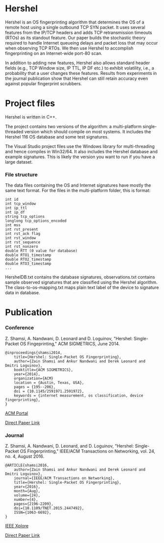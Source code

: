 # Hershel

Hershel is an OS fingerprinting algorithm that determines the OS of a remote host using a single outbound TCP SYN packet. It uses several features from the IP/TCP headers and adds TCP retransmission timeouts (RTOs) as its standout feature. Our paper builds the stochastic theory required to handle Internet queueing delays and packet loss that may occur when observing TCP RTOs. We then use Hershel to accomplish fingerprinting on an Internet-wide port-80 scan.

In addition to adding new features, Hershel also allows standard header fields (e.g., TCP Window size, IP TTL, IP DF etc.) to exhibit volatility, i.e., a probability that a user changes these features. Results from experiments in the journal publication show that Hershel can still retain accuracy even against popular fingerprint scrubbers.

# Project files

Hershel is written in C++.

The project contains two versions of the algorithm: a multi-platform single-threaded version which should compile on most systems. It includes the Hershel 116 OS database and some test signatures.

The Visual Studio project files use the Windows library for multi-threading and hence compiles in Win32/64. It also includes the Hershel database and example signatures. This is likely the version you want to run if you have a large dataset.

### File structure

The data files containing the OS and Internet signatures have mostly the same text format. For the files in the multi-platform folder, this is format:

	int id
	int tcp_window
	int ip_ttl
	int ip_df
	string tcp_options
	longlong tcp_options_encoded
	int mss
	int rst_present
	int rst_ack flag
	int rst_window
	int rst_sequence
	int rst_nonzero
	double RTT (0 value for database)
	double RTO1_timestamp
	double RTO2_timestamp
	double RTO3_timestamp
	...

HershelDB.txt contains the database signatures, observations.txt contains sample observed signatures that are classified using the Hershel algorithm. The class-to-os-mapping.txt maps plain text label of the device to signature data in database.


# Publication
### Conference
Z. Shamsi, A. Nandwani, D. Leonard and D. Loguinov, "Hershel: Single-Packet OS Fingeprinting," ACM SIGMETRICS, June 2014.

	@inproceedings{shamsi2014,
		title={Hershel: Single-Packet OS Fingerprinting},
		author={Zain Shamsi and Ankur Nandwani and Derek Leonard and Dmitri Loguinov},
		booktitle={ACM SIGMETRICS},
		year={2014},
		organization={ACM}
		location = {Austin, Texas, USA},
		pages = {195--206},
		doi = {10.1145/2591971.2591972},
		keywords = {internet measurement, os classification, device fingerprinting},
 	} 

[ACM Portal](http://dl.acm.org/citation.cfm?id=2591972) 

[Direct Paper Link](http://irl.cs.tamu.edu/people/zain/papers/sigmetrics2014.pdf)

### Journal
Z. Shamsi, A. Nandwani, D. Leonard, and D. Loguinov, "Hershel: Single-Packet OS Fingerprinting,"  IEEE/ACM Transactions on Networking, vol. 24, no. 4, August 2016.
	
	@ARTICLE{shamsi2016, 
		author={Zain Shamsi and Ankur Nandwani and Derek Leonard and Dmitri Loguinov}, 
		journal={IEEE/ACM Transactions on Networking}, 
		title={Hershel: Single-Packet OS Fingerprinting}, 
		year={2016}, 
		month={Aug},
		volume={24}, 
		number={4}, 
		pages={2196-2209}, 
		doi={10.1109/TNET.2015.2447492}, 
		ISSN={1063-6692}, 	
	}

[IEEE Xplore](http://ieeexplore.ieee.org/document/7150435/) 

[Direct Paper Link](http://irl.cs.tamu.edu/people/zain/papers/ton2016.pdf)



